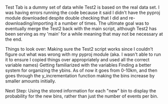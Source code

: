 Test Tab is a dummy set of data while Test2 is based on the real data set. I was having errors running the code because it said I didn't have the pyproj module downloaded despite double checking that I did and re-downloading/importing it a number of times. The ultimate goal was to eventually merge the Test2 back with the main script, although Test2 has been serving as my 'main' for a while meaning that may not be necessary at the end.

Things to look over:
Making sure the Test2 script works since I couldn't figure out what was wrong with my pyproj module (aka. I wasn't able to run it to ensure I copied things over appropriately and used all the correct variable names)
Getting familiarized with the variables
Finding a better system for organizing the ybins. As of now it goes from 0-10km, and then goes through the y_incrementation function making the bins increase by smaller amounts initially.

Next Step:
Using the stored information for each "new" bin to display the probability for the new bins, rather than just the number of events per bin.
